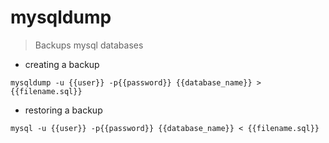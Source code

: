 # mysqldump

> Backups mysql databases

- creating a backup

`mysqldump -u {{user}} -p{{password}} {{database_name}} > {{filename.sql}}`

- restoring a backup

`mysql -u {{user}} -p{{password}} {{database_name}} < {{filename.sql}}`
